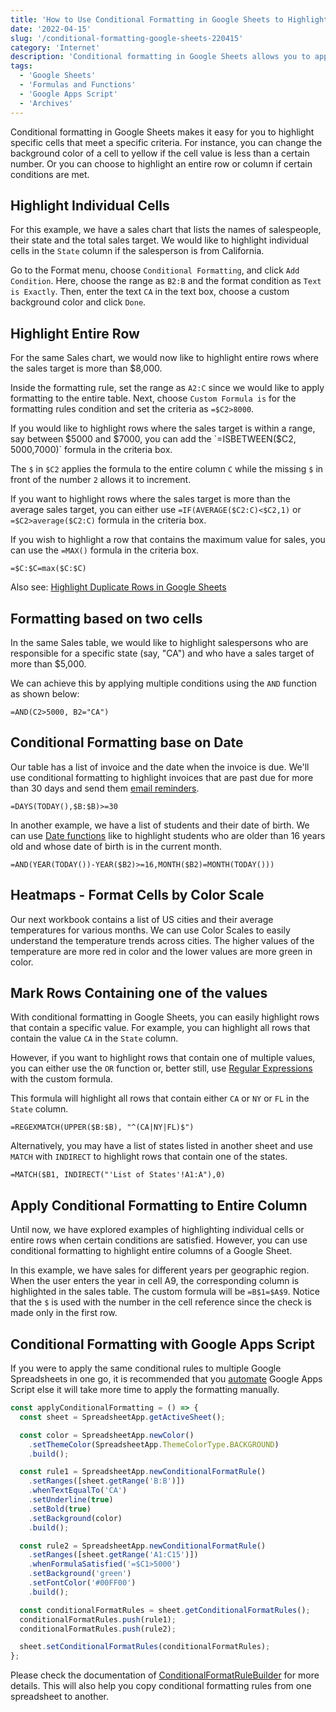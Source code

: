 ```yaml
---
title: 'How to Use Conditional Formatting in Google Sheets to Highlight Information'
date: '2022-04-15'
slug: '/conditional-formatting-google-sheets-220415'
category: 'Internet'
description: 'Conditional formatting in Google Sheets allows you to apply automatic formatting to cells in spreadsheets that meet certain criteria. Check out some practical examples and master conditional formatting in Google Sheets.'
tags:
  - 'Google Sheets'
  - 'Formulas and Functions'
  - 'Google Apps Script'
  - 'Archives'
---
```


Conditional formatting in Google Sheets makes it easy for you to highlight specific cells that meet a specific criteria. For instance, you can change the background color of a cell to yellow if the cell value is less than a certain number. Or you can choose to highlight an entire row or column if certain conditions are met.

## Highlight Individual Cells

For this example, we have a sales chart that lists the names of salespeople, their state and the total sales target. We would like to highlight individual cells in the `State` column if the salesperson is from California.

Go to the Format menu, choose `Conditional Formatting`, and click `Add Condition`. Here, choose the range as `B2:B` and the format condition as `Text is Exactly`. Then, enter the text `CA` in the text box, choose a custom background color and click `Done`.

## Highlight Entire Row

For the same Sales chart, we would now like to highlight entire rows where the sales target is more than $8,000.

Inside the formatting rule, set the range as `A2:C` since we would like to apply formatting to the entire table. Next, choose `Custom Formula is` for the formatting rules condition and set the criteria as `=$C2>8000`.

If you would like to highlight rows where the sales target is within a range, say between $5000 and $7000, you can add the `=ISBETWEEN($C2, 5000,7000)` formula in the criteria box.

The `$` in `$C2` applies the formula to the entire column `C` while the missing `$` in front of the number `2` allows it to increment.

If you want to highlight rows where the sales target is more than the average sales target, you can either use `=IF(AVERAGE($C2:C)<$C2,1)` or `=$C2>average($C2:C)` formula in the criteria box.

If you wish to highlight a row that contains the maximum value for sales, you can use the `=MAX()` formula in the criteria box.

```
=$C:$C=max($C:$C)
```

Also see: [Highlight Duplicate Rows in Google Sheets](/highlight-duplicates-google-sheets-200818)

## Formatting based on two cells

In the same Sales table, we would like to highlight salespersons who are responsible for a specific state (say, "CA") and who have a sales target of more than $5,000.

We can achieve this by applying multiple conditions using the `AND` function as shown below:

```
=AND(C2>5000, B2="CA")
```

## Conditional Formatting base on Date

Our table has a list of invoice and the date when the invoice is due. We'll use conditional formatting to highlight invoices that are past due for more than 30 days and send them [email reminders](https://digitalinspiration.com/docs/document-studio/google-sheets/send-email-reminders).

```
=DAYS(TODAY(),$B:$B)>=30
```

In another example, we have a list of students and their date of birth. We can use [Date functions](/google-sheets-date-functions-210823) like to highlight students who are older than 16 years old and whose date of birth is in the current month.

```
=AND(YEAR(TODAY())-YEAR($B2)>=16,MONTH($B2)=MONTH(TODAY()))
```

## Heatmaps - Format Cells by Color Scale

Our next workbook contains a list of US cities and their average temperatures for various months. We can use Color Scales to easily understand the temperature trends across cities. The higher values of the temperature are more red in color and the lower values are more green in color.

## Mark Rows Containing one of the values

With conditional formatting in Google Sheets, you can easily highlight rows that contain a specific value. For example, you can highlight all rows that contain the value `CA` in the `State` column.

However, if you want to highlight rows that contain one of multiple values, you can either use the `OR` function or, better still, use [Regular Expressions](/internet/regular-expressions-forms/28380/) with the custom formula.

This formula will highlight all rows that contain either `CA` or `NY` or `FL` in the `State` column.

```
=REGEXMATCH(UPPER($B:$B), "^(CA|NY|FL)$")
```

Alternatively, you may have a list of states listed in another sheet and use `MATCH` with `INDIRECT` to highlight rows that contain one of the states.

```
=MATCH($B1, INDIRECT("'List of States'!A1:A"),0)
```

## Apply Conditional Formatting to Entire Column

Until now, we have explored examples of highlighting individual cells or entire rows when certain conditions are satisfied. However, you can use conditional formatting to highlight entire columns of a Google Sheet.

In this example, we have sales for different years per geographic region. When the user enters the year in cell A9, the corresponding column is highlighted in the sales table. The custom formula will be `=B$1=$A$9`. Notice that the `$` is used with the number in the cell reference since the check is made only in the first row.

## Conditional Formatting with Google Apps Script

If you were to apply the same conditional rules to multiple Google Spreadsheets in one go, it is recommended that you [automate](https://digitalinspiration.com/) Google Apps Script else it will take more time to apply the formatting manually.

```js
const applyConditionalFormatting = () => {
  const sheet = SpreadsheetApp.getActiveSheet();

  const color = SpreadsheetApp.newColor()
    .setThemeColor(SpreadsheetApp.ThemeColorType.BACKGROUND)
    .build();

  const rule1 = SpreadsheetApp.newConditionalFormatRule()
    .setRanges([sheet.getRange('B:B')])
    .whenTextEqualTo('CA')
    .setUnderline(true)
    .setBold(true)
    .setBackground(color)
    .build();

  const rule2 = SpreadsheetApp.newConditionalFormatRule()
    .setRanges([sheet.getRange('A1:C15')])
    .whenFormulaSatisfied('=$C1>5000')
    .setBackground('green')
    .setFontColor('#00FF00')
    .build();

  const conditionalFormatRules = sheet.getConditionalFormatRules();
  conditionalFormatRules.push(rule1);
  conditionalFormatRules.push(rule2);

  sheet.setConditionalFormatRules(conditionalFormatRules);
};
```

Please check the documentation of [ConditionalFormatRuleBuilder](https://developers.google.com/apps-script/reference/spreadsheet/conditional-format-rule-builder) for more details. This will also help you copy conditional formatting rules from one spreadsheet to another.
